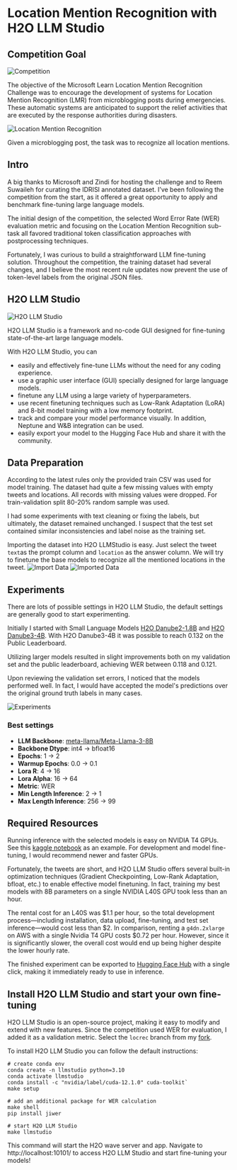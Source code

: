 # Location Mention Recognition with H2O LLM Studio


## Competition Goal

![Competition](imgs/comp_banner.png)

The objective of the Microsoft Learn Location Mention Recognition Challenge was to encourage the development of systems for Location Mention Recognition (LMR) from microblogging posts during emergencies. These automatic systems are anticipated to support the relief activities that are executed by the response authorities during disasters.

![Location Mention Recognition](imgs/lmr.png)

Given a microblogging post, the task was to recognize all location mentions.


## Intro
A big thanks to Microsoft and Zindi for hosting the challenge and to Reem Suwaileh for curating the IDRISI annotated dataset. I’ve been following the competition from the start, as it offered a great opportunity to apply and benchmark fine-tuning large language models.

The initial design of the competition, the selected Word Error Rate (WER) evaluation metric and focusing on the Location Mention Recognition sub-task all favored traditional token classification approaches with postprocessing techniques.

Fortunately, I was curious to build a straightforward LLM fine-tuning solution.  Throughout the competition, the training dataset had several changes, and I believe the most recent rule updates now prevent the use of token-level labels from the original JSON files.

## H2O LLM Studio

![H2O LLM Studio](imgs/llm-studio-logo.png)

H2O LLM Studio is a framework and no-code GUI designed for fine-tuning state-of-the-art large language models.

With H2O LLM Studio, you can
* easily and effectively fine-tune LLMs without the need for any coding experience.
* use a graphic user interface (GUI) specially designed for large language models.
* finetune any LLM using a large variety of hyperparameters.
* use recent finetuning techniques such as Low-Rank Adaptation (LoRA) and 8-bit model training with a low memory footprint.
* track and compare your model performance visually. In addition, Neptune and W&B integration can be used.
* easily export your model to the Hugging Face Hub and share it with the community.

## Data Preparation
According to the latest rules only the provided train CSV was used for model training. The dataset had quite a few missing values with empty tweets and locations. All records with missing values were dropped.
For train-validation split 80-20% random sample was used.

I had some experiments with text cleaning or fixing the labels, but ultimately, the dataset remained unchanged. I suspect that the test set contained similar inconsistencies and label noise as the training set.


Importing the dataset into H2O LLMStudio is easy.
Just select the tweet `text`as the prompt column and `location` as the answer column. We will try to finetune the base models to recognize all the mentioned locations in the tweet.
![Import Data](imgs/ImportDataset.png)
![Imported Data](imgs/dataviz.png)

## Experiments

There are lots of possible settings in H2O LLM Studio, the default settings are generally good to start experimenting.

Initially I started with Small Language Models [H2O Danube2-1.8B](https://huggingface.co/h2oai/h2o-danube2-1.8b-base) and [H2O Danube3-4B](https://huggingface.co/h2oai/h2o-danube3-4b-base).
With H2O Danube3-4B it was possible to reach 0.132 on the Public Leaderboard.

Utilizing larger models resulted in slight improvements both on my validation set and the public leaderboard, achieving WER between 0.118 and 0.121.

Upon reviewing the validation set errors, I noticed that the models performed well. In fact, I would have accepted the model's predictions over the original ground truth labels in many cases.

![Experiments](imgs/experiments.png)

### Best settings
* **LLM Backbone**:  [meta-llama/Meta-Llama-3-8B](https://huggingface.co/meta-llama/Meta-Llama-3-8B)
* **Backbone Dtype**: int4 -> bfloat16
* **Epochs**: 1 -> 2
* **Warmup Epochs**: 0.0 -> 0.1
* **Lora R**: 4 -> 16
* **Lora Alpha**: 16 -> 64
* **Metric**: WER
* **Min Length Inference**: 2 -> 1
* **Max Length Inference**: 256 -> 99


## Required Resources
Running inference with the selected models is easy on NVIDIA T4 GPUs.
See this [kaggle notebook](https://www.kaggle.com/code/gaborfodor/loc-rec-mention-h2o-llmstudio) as an example.
For development and model fine-tuning, I would recommend newer and faster GPUs.

Fortunately, the tweets are short, and H2O LLM Studio offers several built-in optimization techniques (Gradient Checkpointing, Low-Rank Adaptation, bfloat, etc.) to enable effective model finetuning. In fact, training my best models with 8B parameters on a single NVIDIA L40S GPU took less than an hour.

The rental cost for an L40S was $1.1 per hour, so the total development process—including installation, data upload, fine-tuning, and test set inference—would cost less than $2. In comparison, renting a `g4dn.2xlarge` on AWS with a single Nvidia T4 GPU costs $0.72 per hour. However, since it is significantly slower, the overall cost would end up being higher despite the lower hourly rate.

The finished experiment can be exported to [Hugging Face Hub](https://huggingface.co/) with a single click, making it immediately ready to use in inference.


## Install H2O LLM Studio and start your own fine-tuning
H2O LLM Studio is an open-source project, making it easy to modify and extend with new features. Since the competition used WER for evaluation, I added it as a validation metric. 
Select the `locrec` branch from my [fork](https://github.com/gaborfodor/h2o-llmstudio/tree/locrec).


To install H2O LLM Studio you can follow the default instructions:
```
# create conda env
conda create -n llmstudio python=3.10
conda activate llmstudio
conda install -c "nvidia/label/cuda-12.1.0" cuda-toolkit`
make setup

# add an additional package for WER calculation
make shell
pip install jiwer

# start H2O LLM Studio
make llmstudio
```
This command will start the H2O wave server and app. Navigate to http://localhost:10101/ to access H2O LLM Studio and start fine-tuning your models!
